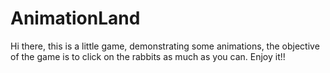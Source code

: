 # AnimationLand
Hi there, this is a little game, demonstrating some animations, the objective of the game is to click on the rabbits as much as you can. Enjoy it!!
